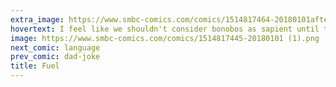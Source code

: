 ```yaml
---
extra_image: https://www.smbc-comics.com/comics/1514817464-20180101after (1).png
hovertext: I feel like we shouldn't consider bonobos as sapient until they can write something about human life as a sunset or the end of a long road or something.
image: https://www.smbc-comics.com/comics/1514817445-20180101 (1).png
next_comic: language
prev_comic: dad-joke
title: Fuel
---
```


